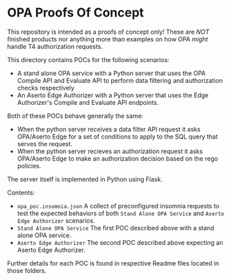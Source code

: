 # OPA Proofs Of Concept

This repository is intended as a proofs of concept only! These are *NOT* finished products nor anything more than examples on how OPA *might* handle T4 authorization requests.

This directory contains POCs for the following scenarios:
- A stand alone OPA service with a Python server that uses the OPA Compile API and Evaluate API to perform
data filtering and authorization checks respectively
- An Aserto Edge Authorizer with a Python server that uses the Edge Authorizer's Compile and Evaluate API endpoints. 

Both of these POCs behave generally the same: 
- When the python server receives a data filter API request it asks OPA/Aserto Edge for a set of conditions to apply to the SQL query that serves the request. 
- When the python server recieves an authorization request it asks OPA/Aserto Edge to make an authorization decision based on the rego policies.

The server itself is implemented in Python using Flask.

Contents:
- `opa_poc.insomnia.json` A collect of preconfigured insomnia requests to test the expected behaviors of both `Stand Alone OPA Service` and `Aserto Edge Authorizer` scenarios. 
- `Stand Alone OPA Service` The first POC described above with a stand alone OPA service.
- `Aserto Edge Authorizer` The second POC described above expecting an Aserto Edge Authorizer.

Further details for each POC is found in respective Readme files located in those folders.



